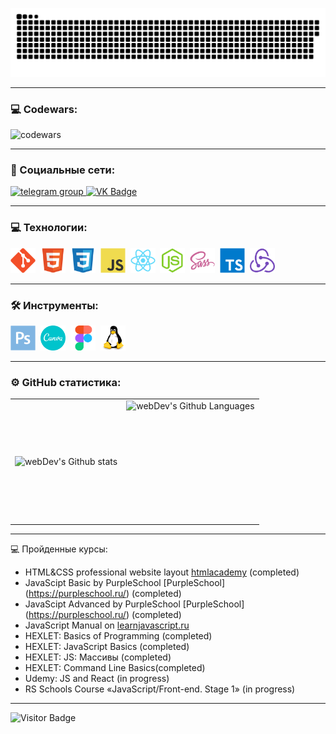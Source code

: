 
<p align="center">
 <img width="600" src="images/github-snake.svg" alt="snake"/>
</p>


---

### 💻 Codewars:

![codewars](https://www.codewars.com/users/rsschool_084bac56d5f34cc0/badges/large)

---

### 🤝 Социальные сети:

  <div id="badges">
    <a href="https://t.me/etherealelement" target="_blank">
      <img src="https://cdn-icons-png.flaticon.com/512/2111/2111646.png" width="40" height="40" alt="telegram group" />
    </a>
    <a href="https://vk.com/fordruid" target="_blank">
      <img src="https://cdn-icons-png.flaticon.com/512/145/145813.png" width="40" height="40" alt="VK Badge"/>
    </a>
  </div>

---

### 💻 Технологии:

<div>
  <img src="https://github.com/devicons/devicon/blob/master/icons/git/git-original.svg" title="git" alt="git" width="40" height="40"/>&nbsp
  <img src="https://github.com/devicons/devicon/blob/master/icons/html5/html5-original.svg" title="html5" alt="html5" width="40" height="40"/>&nbsp
  <img src="https://github.com/devicons/devicon/blob/master/icons/css3/css3-original.svg" title="css" alt="css" width="40" height="40"/>&nbsp
  <img src="https://github.com/devicons/devicon/blob/master/icons/javascript/javascript-original.svg" title="javascript" alt="javascript" width="40" height="40"/>&nbsp
  <img src="https://github.com/devicons/devicon/blob/master/icons/react/react-original.svg" title="reactjs" alt="reactjs" width="40" height="40"/>&nbsp
  <img src="https://github.com/devicons/devicon/blob/master/icons/nodejs/nodejs-original.svg" title="nodejs" alt="nodejs" width="40" height="40"/>&nbsp
  <img src="https://github.com/devicons/devicon/blob/master/icons/sass/sass-original.svg" title="sass/scss" alt="sass/scss" width="40" height="40"/>&nbsp;
  <img src="https://github.com/devicons/devicon/blob/master/icons/typescript/typescript-original.svg" title="typesctipt" alt="webpack" width="40" height="40"/>&nbsp;
	<img src="https://github.com/devicons/devicon/blob/master/icons/redux/redux-original.svg" title="redux" alt="webpack" width="40" height="40"/>&nbsp;
</div>

---

### 🛠 Инструменты:

<div>
  <img src="https://github.com/devicons/devicon/blob/master/icons/photoshop/photoshop-plain.svg" title="photoshop" alt="photoshop" width="40" height="40"/>&nbsp;
  <img src="https://github.com/devicons/devicon/blob/master/icons/canva/canva-original.svg" title="canva" alt="canva" width="40" height="40"/>&nbsp;
  <img src="https://github.com/devicons/devicon/blob/master/icons/figma/figma-original.svg" title="figma" alt="figma" width="40" height="40"/>&nbsp;
  <img src="https://github.com/devicons/devicon/blob/master/icons/linux/linux-original.svg" title="linux" alt="linux" width="40" height="40"/>&nbsp;
</div>

---

### ⚙️ GitHub статистика:

<table>
  <tr>
    <td>
      <img align="left" src="https://github-readme-streak-stats.herokuapp.com?user=etherealelement&theme=dark&hide_border=true&exclude_days=Sun" alt="webDev's Github stats" />
    </td>
    <td>
      <img height="195px" align="right" alt="webDev's Github Languages" src="https://github-readme-stats-sigma-five.vercel.app/api/top-langs/?username=etherealelement&layout=compact&theme=vision-friendly-dark" />
    </td>
  </tr>
</table>

---

💻 Пройденные курсы:

*   HTML&CSS professional website layout [htmlacademy](https://htmlacademy.ru/study) (completed)  
*   JavaScipt Basic by PurpleSchool [PurpleSchool] (https://purpleschool.ru/) (completed)
*	JavaScipt Advanced by PurpleSchool [PurpleSchool] (https://purpleschool.ru/) (completed)
*   JavaScript Manual on [learnjavascript.ru](https://learn.javascript.ru/) 
*   HEXLET: Basics of Programming (completed)
*   HEXLET: JavaScript Basics (completed)
*   HEXLET: JS: Массивы (completed)
*   HEXLET: Command Line Basics(completed)
*   Udemy: JS and React (in progress)
*   RS Schools Course «JavaScript/Front-end. Stage 1» (in progress)

* * *


![Visitor Badge](https://visitor-badge.laobi.icu/badge?page_id=etherealelement)
